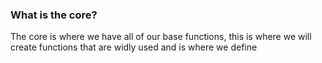 ### What is the core?

The core is where we have all of our base functions, this is where we will
create functions that are widly used and is where we define 

